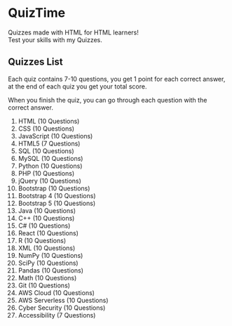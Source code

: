 <h1>QuizTime</h1>
Quizzes made with HTML for HTML learners!
<br>
Test your skills with my Quizzes.
<h2>Quizzes List</h2>
Each quiz contains 7-10 questions, you get 1 point for each correct answer, at the end of each quiz you get your total score.
<p></p>
When you finish the quiz, you can go through each question with the correct answer.
<br>
<ol>
  <li>HTML (10 Questions)</li>
  <li>CSS (10 Questions)</li>
  <li>JavaScript (10 Questions)</li>
  <li>HTML5 (7 Questions)</li>
  <li>SQL (10 Questions)</li>
  <li>MySQL (10 Questions)</li>
  <li>Python (10 Questions)</li>
  <li>PHP (10 Questions)</li>
  <li>jQuery (10 Questions)</li>
  <li>Bootstrap (10 Questions)</li>
  <li>Bootstrap 4 (10 Questions)</li>
  <li>Bootstrap 5 (10 Questions)</li>
  <li>Java (10 Questions)</li>
  <li>C++ (10 Questions)</li>
  <li>C# (10 Questions)</li>
  <li>React (10 Questions)</li>
  <li>R (10 Questions)</li>
  <li>XML (10 Questions)</li>
  <li>NumPy (10 Questions)</li>
  <li>SciPy (10 Questions)</li>
  <li>Pandas (10 Questions)</li>
  <li>Math (10 Questions)</li>
  <li>Git (10 Questions)</li>
  <li>AWS Cloud (10 Questions)</li>
  <li>AWS Serverless (10 Questions)</li>
  <li>Cyber Security (10 Questions)</li>
  <li>Accessibility (7 Questions)</li>
</ol>
